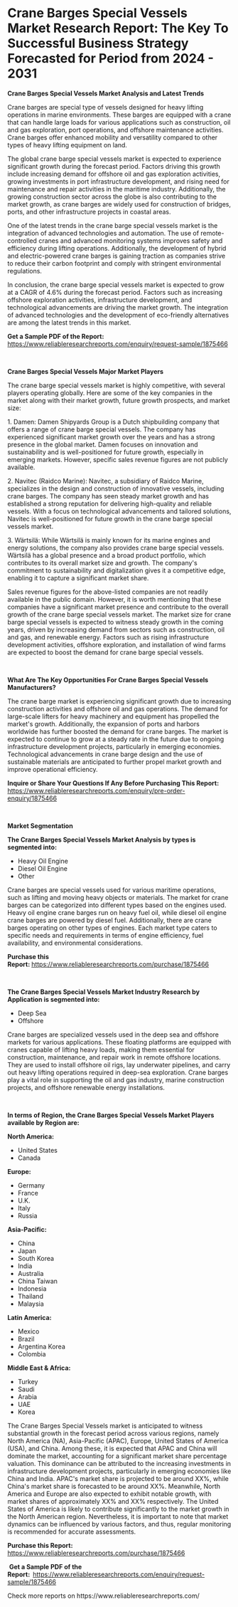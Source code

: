 <p><h1>Crane Barges Special Vessels Market Research Report: The Key To Successful Business Strategy Forecasted for Period from 2024 - 2031</h1></p><p><strong>Crane Barges Special Vessels Market Analysis and Latest Trends</strong></p>
<p><p>Crane barges are special type of vessels designed for heavy lifting operations in marine environments. These barges are equipped with a crane that can handle large loads for various applications such as construction, oil and gas exploration, port operations, and offshore maintenance activities. Crane barges offer enhanced mobility and versatility compared to other types of heavy lifting equipment on land.</p><p>The global crane barge special vessels market is expected to experience significant growth during the forecast period. Factors driving this growth include increasing demand for offshore oil and gas exploration activities, growing investments in port infrastructure development, and rising need for maintenance and repair activities in the maritime industry. Additionally, the growing construction sector across the globe is also contributing to the market growth, as crane barges are widely used for construction of bridges, ports, and other infrastructure projects in coastal areas.</p><p>One of the latest trends in the crane barge special vessels market is the integration of advanced technologies and automation. The use of remote-controlled cranes and advanced monitoring systems improves safety and efficiency during lifting operations. Additionally, the development of hybrid and electric-powered crane barges is gaining traction as companies strive to reduce their carbon footprint and comply with stringent environmental regulations.</p><p>In conclusion, the crane barge special vessels market is expected to grow at a CAGR of 4.6% during the forecast period. Factors such as increasing offshore exploration activities, infrastructure development, and technological advancements are driving the market growth. The integration of advanced technologies and the development of eco-friendly alternatives are among the latest trends in this market.</p></p>
<p><strong>Get a Sample PDF of the Report:&nbsp;</strong> <a href="https://www.reliableresearchreports.com/enquiry/request-sample/1875466">https://www.reliableresearchreports.com/enquiry/request-sample/1875466</a></p>
<p>&nbsp;</p>
<p><strong>Crane Barges Special Vessels Major Market Players</strong></p>
<p><p>The crane barge special vessels market is highly competitive, with several players operating globally. Here are some of the key companies in the market along with their market growth, future growth prospects, and market size:</p><p>1. Damen: Damen Shipyards Group is a Dutch shipbuilding company that offers a range of crane barge special vessels. The company has experienced significant market growth over the years and has a strong presence in the global market. Damen focuses on innovation and sustainability and is well-positioned for future growth, especially in emerging markets. However, specific sales revenue figures are not publicly available.</p><p>2. Navitec (Raidco Marine): Navitec, a subsidiary of Raidco Marine, specializes in the design and construction of innovative vessels, including crane barges. The company has seen steady market growth and has established a strong reputation for delivering high-quality and reliable vessels. With a focus on technological advancements and tailored solutions, Navitec is well-positioned for future growth in the crane barge special vessels market.</p><p>3. Wärtsilä: While Wärtsilä is mainly known for its marine engines and energy solutions, the company also provides crane barge special vessels. Wärtsilä has a global presence and a broad product portfolio, which contributes to its overall market size and growth. The company's commitment to sustainability and digitalization gives it a competitive edge, enabling it to capture a significant market share.</p><p>Sales revenue figures for the above-listed companies are not readily available in the public domain. However, it is worth mentioning that these companies have a significant market presence and contribute to the overall growth of the crane barge special vessels market. The market size for crane barge special vessels is expected to witness steady growth in the coming years, driven by increasing demand from sectors such as construction, oil and gas, and renewable energy. Factors such as rising infrastructure development activities, offshore exploration, and installation of wind farms are expected to boost the demand for crane barge special vessels.</p></p>
<p>&nbsp;</p>
<p><strong>What Are The Key Opportunities For Crane Barges Special Vessels Manufacturers?</strong></p>
<p><p>The crane barge market is experiencing significant growth due to increasing construction activities and offshore oil and gas operations. The demand for large-scale lifters for heavy machinery and equipment has propelled the market's growth. Additionally, the expansion of ports and harbors worldwide has further boosted the demand for crane barges. The market is expected to continue to grow at a steady rate in the future due to ongoing infrastructure development projects, particularly in emerging economies. Technological advancements in crane barge design and the use of sustainable materials are anticipated to further propel market growth and improve operational efficiency.</p></p>
<p><strong>Inquire or Share Your Questions If Any Before Purchasing This Report:</strong> <a href="https://www.reliableresearchreports.com/enquiry/pre-order-enquiry/1875466">https://www.reliableresearchreports.com/enquiry/pre-order-enquiry/1875466</a></p>
<p>&nbsp;</p>
<p><strong>Market Segmentation</strong></p>
<p><strong>The Crane Barges Special Vessels Market Analysis by types is segmented into:</strong></p>
<p><ul><li>Heavy Oil Engine</li><li>Diesel Oil Engine</li><li>Other</li></ul></p>
<p><p>Crane barges are special vessels used for various maritime operations, such as lifting and moving heavy objects or materials. The market for crane barges can be categorized into different types based on the engines used. Heavy oil engine crane barges run on heavy fuel oil, while diesel oil engine crane barges are powered by diesel fuel. Additionally, there are crane barges operating on other types of engines. Each market type caters to specific needs and requirements in terms of engine efficiency, fuel availability, and environmental considerations.</p></p>
<p><strong>Purchase this Report:&nbsp;</strong><a href="https://www.reliableresearchreports.com/purchase/1875466">https://www.reliableresearchreports.com/purchase/1875466</a></p>
<p>&nbsp;</p>
<p><strong>The Crane Barges Special Vessels Market Industry Research by Application is segmented into:</strong></p>
<p><ul><li>Deep Sea</li><li>Offshore</li></ul></p>
<p><p>Crane barges are specialized vessels used in the deep sea and offshore markets for various applications. These floating platforms are equipped with cranes capable of lifting heavy loads, making them essential for construction, maintenance, and repair work in remote offshore locations. They are used to install offshore oil rigs, lay underwater pipelines, and carry out heavy lifting operations required in deep-sea exploration. Crane barges play a vital role in supporting the oil and gas industry, marine construction projects, and offshore renewable energy installations.</p></p>
<p>&nbsp;</p>
<p><strong>In terms of Region, the Crane Barges Special Vessels Market Players available by Region are:</strong></p>
<p>
    <p> <strong> North America: </strong>
        <ul>
            <li>United States</li>
            <li>Canada</li>
        </ul>
        </p> 
    <p> <strong> Europe: </strong>
        <ul>
            <li>Germany</li>
            <li>France</li>
            <li>U.K.</li>
            <li>Italy</li>
            <li>Russia</li>
        </ul>
        </p> 
    <p> <strong> Asia-Pacific: </strong>
        <ul>
            <li>China</li>
            <li>Japan</li>
            <li>South Korea</li>
            <li>India</li>
            <li>Australia</li>
            <li>China Taiwan</li>
            <li>Indonesia</li>
            <li>Thailand</li>
            <li>Malaysia</li>
        </ul>
        </p> 
    <p> <strong> Latin America: </strong>
        <ul>
            <li>Mexico</li>
            <li>Brazil</li>
            <li>Argentina Korea</li>
            <li>Colombia</li>
        </ul>
        </p> 
    <p> <strong> Middle East & Africa: </strong>
        <ul>
            <li>Turkey</li>
            <li>Saudi</li>
            <li>Arabia</li>
            <li>UAE</li>
            <li>Korea</li>
        </ul>
    </p>
    </p>
<p><p>The Crane Barges Special Vessels market is anticipated to witness substantial growth in the forecast period across various regions, namely North America (NA), Asia-Pacific (APAC), Europe, United States of America (USA), and China. Among these, it is expected that APAC and China will dominate the market, accounting for a significant market share percentage valuation. This dominance can be attributed to the increasing investments in infrastructure development projects, particularly in emerging economies like China and India. APAC's market share is projected to be around XX%, while China's market share is forecasted to be around XX%. Meanwhile, North America and Europe are also expected to exhibit notable growth, with market shares of approximately XX% and XX% respectively. The United States of America is likely to contribute significantly to the market growth in the North American region. Nevertheless, it is important to note that market dynamics can be influenced by various factors, and thus, regular monitoring is recommended for accurate assessments.</p></p>
<p><strong>Purchase this Report: </strong><a href="https://www.reliableresearchreports.com/purchase/1875466">https://www.reliableresearchreports.com/purchase/1875466</a></p>
<p>&nbsp;<strong>Get a Sample PDF of the Report:&nbsp;&nbsp;</strong><a href="https://www.reliableresearchreports.com/enquiry/request-sample/1875466">https://www.reliableresearchreports.com/enquiry/request-sample/1875466</a></p>
<p><strong></strong></p>
<p>Check more reports on https://www.reliableresearchreports.com/</p>